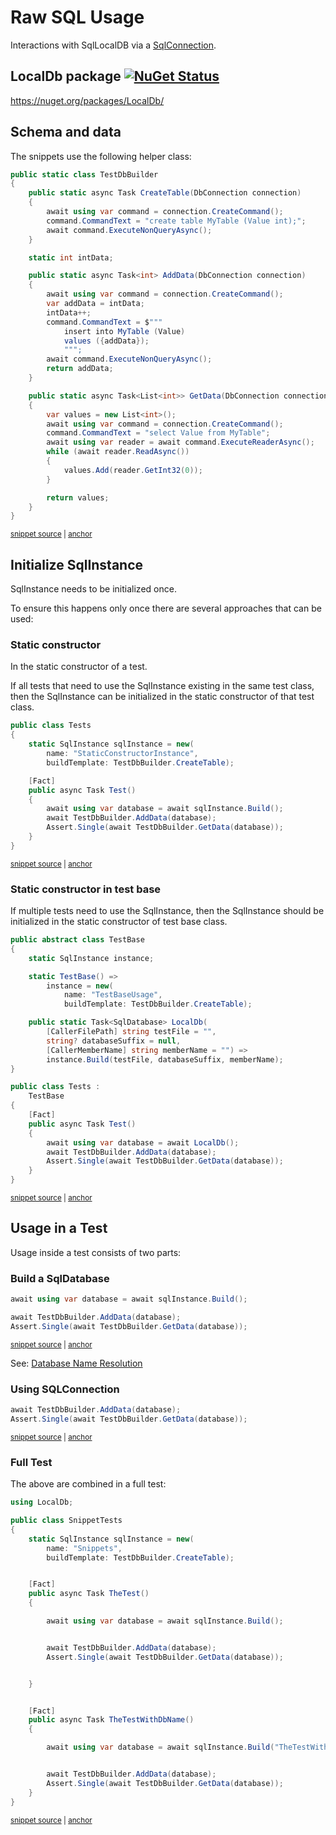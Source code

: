 <!--
GENERATED FILE - DO NOT EDIT
This file was generated by [MarkdownSnippets](https://github.com/SimonCropp/MarkdownSnippets).
Source File: /pages/mdsource/raw-usage.source.md
To change this file edit the source file and then run MarkdownSnippets.
-->

# Raw SQL Usage

Interactions with SqlLocalDB via a [SqlConnection](https://docs.microsoft.com/en-us/dotnet/api/system.data.sqlclient.sqlconnection).


## LocalDb package [![NuGet Status](https://img.shields.io/nuget/v/LocalDb.svg)](https://www.nuget.org/packages/LocalDb/)

https://nuget.org/packages/LocalDb/


## Schema and data

The snippets use the following helper class:

<!-- snippet: TestDbBuilder.cs -->
<a id='snippet-TestDbBuilder.cs'></a>
```cs
public static class TestDbBuilder
{
    public static async Task CreateTable(DbConnection connection)
    {
        await using var command = connection.CreateCommand();
        command.CommandText = "create table MyTable (Value int);";
        await command.ExecuteNonQueryAsync();
    }

    static int intData;

    public static async Task<int> AddData(DbConnection connection)
    {
        await using var command = connection.CreateCommand();
        var addData = intData;
        intData++;
        command.CommandText = $"""
            insert into MyTable (Value)
            values ({addData});
            """;
        await command.ExecuteNonQueryAsync();
        return addData;
    }

    public static async Task<List<int>> GetData(DbConnection connection)
    {
        var values = new List<int>();
        await using var command = connection.CreateCommand();
        command.CommandText = "select Value from MyTable";
        await using var reader = await command.ExecuteReaderAsync();
        while (await reader.ReadAsync())
        {
            values.Add(reader.GetInt32(0));
        }

        return values;
    }
}
```
<sup><a href='/src/LocalDb.Tests/TestDbBuilder.cs#L1-L38' title='Snippet source file'>snippet source</a> | <a href='#snippet-TestDbBuilder.cs' title='Start of snippet'>anchor</a></sup>
<!-- endSnippet -->


## Initialize SqlInstance

SqlInstance needs to be initialized once.

To ensure this happens only once there are several approaches that can be used:


### Static constructor

In the static constructor of a test.

If all tests that need to use the SqlInstance existing in the same test class, then the SqlInstance can be initialized in the static constructor of that test class.

<!-- snippet: StaticConstructor -->
<a id='snippet-staticconstructor'></a>
```cs
public class Tests
{
    static SqlInstance sqlInstance = new(
        name: "StaticConstructorInstance",
        buildTemplate: TestDbBuilder.CreateTable);

    [Fact]
    public async Task Test()
    {
        await using var database = await sqlInstance.Build();
        await TestDbBuilder.AddData(database);
        Assert.Single(await TestDbBuilder.GetData(database));
    }
}
```
<sup><a href='/src/LocalDb.Tests/Snippets/StaticConstructor.cs#L5-L22' title='Snippet source file'>snippet source</a> | <a href='#snippet-staticconstructor' title='Start of snippet'>anchor</a></sup>
<!-- endSnippet -->


### Static constructor in test base

If multiple tests need to use the SqlInstance, then the SqlInstance should be initialized in the static constructor of test base class.

<!-- snippet: TestBase -->
<a id='snippet-testbase'></a>
```cs
public abstract class TestBase
{
    static SqlInstance instance;

    static TestBase() =>
        instance = new(
            name: "TestBaseUsage",
            buildTemplate: TestDbBuilder.CreateTable);

    public static Task<SqlDatabase> LocalDb(
        [CallerFilePath] string testFile = "",
        string? databaseSuffix = null,
        [CallerMemberName] string memberName = "") =>
        instance.Build(testFile, databaseSuffix, memberName);
}

public class Tests :
    TestBase
{
    [Fact]
    public async Task Test()
    {
        await using var database = await LocalDb();
        await TestDbBuilder.AddData(database);
        Assert.Single(await TestDbBuilder.GetData(database));
    }
}
```
<sup><a href='/src/LocalDb.Tests/Snippets/TestBaseUsage.cs#L5-L35' title='Snippet source file'>snippet source</a> | <a href='#snippet-testbase' title='Start of snippet'>anchor</a></sup>
<!-- endSnippet -->


## Usage in a Test

Usage inside a test consists of two parts:


### Build a SqlDatabase

<!-- snippet: BuildDatabase -->
<a id='snippet-builddatabase'></a>
```cs
await using var database = await sqlInstance.Build();

await TestDbBuilder.AddData(database);
Assert.Single(await TestDbBuilder.GetData(database));
```
<sup><a href='/src/LocalDb.Tests/Snippets/SnippetTests.cs#L14-L25' title='Snippet source file'>snippet source</a> | <a href='#snippet-builddatabase' title='Start of snippet'>anchor</a></sup>
<!-- endSnippet -->

See: [Database Name Resolution](/pages/directory-and-name-resolution.md#database-name-resolution)


### Using SQLConnection

<!-- snippet: BuildContext -->
<a id='snippet-buildcontext'></a>
```cs
await TestDbBuilder.AddData(database);
Assert.Single(await TestDbBuilder.GetData(database));
```
<sup><a href='/src/LocalDb.Tests/Snippets/SnippetTests.cs#L18-L23' title='Snippet source file'>snippet source</a> | <a href='#snippet-buildcontext' title='Start of snippet'>anchor</a></sup>
<!-- endSnippet -->


### Full Test

The above are combined in a full test:

<!-- snippet: SnippetTests.cs -->
<a id='snippet-SnippetTests.cs'></a>
```cs
using LocalDb;

public class SnippetTests
{
    static SqlInstance sqlInstance = new(
        name: "Snippets",
        buildTemplate: TestDbBuilder.CreateTable);


    [Fact]
    public async Task TheTest()
    {

        await using var database = await sqlInstance.Build();


        await TestDbBuilder.AddData(database);
        Assert.Single(await TestDbBuilder.GetData(database));


    }


    [Fact]
    public async Task TheTestWithDbName()
    {

        await using var database = await sqlInstance.Build("TheTestWithDbName");


        await TestDbBuilder.AddData(database);
        Assert.Single(await TestDbBuilder.GetData(database));
    }
}
```
<sup><a href='/src/LocalDb.Tests/Snippets/SnippetTests.cs#L1-L34' title='Snippet source file'>snippet source</a> | <a href='#snippet-SnippetTests.cs' title='Start of snippet'>anchor</a></sup>
<!-- endSnippet -->
